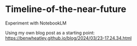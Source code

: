 # Timeline-of-the-near-future
Experiment with NotebookLM

Using my own blog post as a starting point: https://benwheatley.github.io/blog/2024/03/23-17.24.34.html

